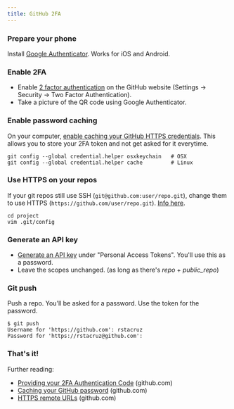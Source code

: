 ```yaml
---
title: GitHub 2FA
---
```


### Prepare your phone
Install [Google Authenticator](https://en.wikipedia.org/wiki/Google_Authenticator). Works for iOS and Android.

### Enable 2FA

* Enable [2 factor authentication](https://github.com/settings/security) on the GitHub website (Settings → Security → Two Factor Authentication).
* Take a picture of the QR code using Google Authenticator.

### Enable password caching
On your computer, [enable caching your GitHub HTTPS credentials](https://help.github.com/articles/caching-your-github-password-in-git/). This allows you to store your 2FA token and not get asked for it everytime.

```
git config --global credential.helper osxkeychain   # OSX
git config --global credential.helper cache         # Linux
```

### Use HTTPS on your repos
If your git repos still use SSH (`git@github.com:user/repo.git`), change them to use HTTPS (`https://github.com/user/repo.git`). [Info here](https://help.github.com/articles/which-remote-url-should-i-use/#cloning-with-https-recommended).

```
cd project
vim .git/config
```

### Generate an API key

* [Generate an API key](https://github.com/settings/applications#personal-access-tokens) under "Personal Access Tokens". You'll use this as a password.
* Leave the scopes unchanged. (as long as there's *repo* + *public_repo*)

### Git push
Push a repo. You'll be asked for a password. Use the token for the password.

```
$ git push
Username for 'https://github.com': rstacruz
Password for 'https://rstacruz@github.com':
```

### That's it!

Further reading:

* [Providing your 2FA Authentication Code](https://help.github.com/articles/providing-your-2fa-authentication-code/) (github.com)
* [Caching your GitHub password](https://help.github.com/articles/caching-your-github-password-in-git/) (github.com)
* [HTTPS remote URLs](https://help.github.com/articles/which-remote-url-should-i-use/) (github.com)
